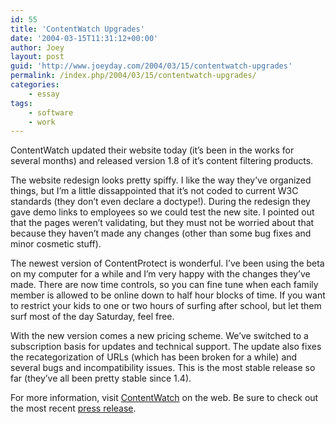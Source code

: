 ```yaml
---
id: 55
title: 'ContentWatch Upgrades'
date: '2004-03-15T11:31:12+00:00'
author: Joey
layout: post
guid: 'http://www.joeyday.com/2004/03/15/contentwatch-upgrades'
permalink: /index.php/2004/03/15/contentwatch-upgrades/
categories:
    - essay
tags:
    - software
    - work
---
```


ContentWatch updated their website today (it’s been in the works for several months) and released version 1.8 of it’s content filtering products.

The website redesign looks pretty spiffy. I like the way they’ve organized things, but I’m a little dissappointed that it’s not coded to current W3C standards (they don’t even declare a doctype!). During the redesign they gave demo links to employees so we could test the new site. I pointed out that the pages weren’t validating, but they must not be worried about that because they haven’t made any changes (other than some bug fixes and minor cosmetic stuff).

The newest version of ContentProtect is wonderful. I’ve been using the beta on my computer for a while and I’m very happy with the changes they’ve made. There are now time controls, so you can fine tune when each family member is allowed to be online down to half hour blocks of time. If you want to restrict your kids to one or two hours of surfing after school, but let them surf most of the day Saturday, feel free.

With the new version comes a new pricing scheme. We’ve switched to a subscription basis for updates and technical support. The update also fixes the recategorization of URLs (which has been broken for a while) and several bugs and incompatibility issues. This is the most stable release so far (they’ve all been pretty stable since 1.4).

For more information, visit [ContentWatch](http://www.contentwatch.com) on the web. Be sure to check out the most recent [press release](http://www.contentwatch.com/company/new_version.php).
